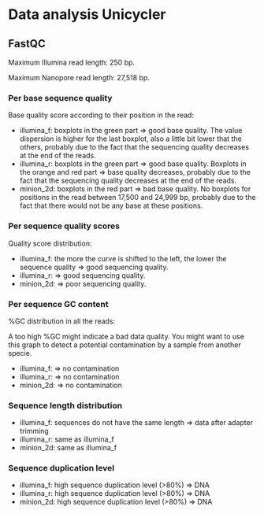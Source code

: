 # Data analysis Unicycler

## FastQC

Maximum Illumina read length: 250 bp.

Maximum Nanopore read length: 27,518 bp. 

### Per base sequence quality

Base quality score according to their position in the read:
- illumina_f: boxplots in the green part => good base quality. The value dispersion is higher for the last boxplot, also a little bit lower that the others, probably due to the fact that the sequencing quality decreases at the end of the reads.
- illumina_r: boxplots in the green part => good base quality. Boxplots in the orange and red part => base quality decreases, probably due to the fact that the sequencing quality decreases at the end of the reads.
- minion_2d: boxplots in the red part => bad base quality. No boxplots for positions in the read between 17,500 and 24,999 bp, probably due to the fact that there would not be any base at these positions.

### Per sequence quality scores

Quality score distribution:
- illumina_f: the more the curve is shifted to the left, the lower the sequence quality => good sequencing quality.
- illumina_r: => good sequencing quality.
- minion_2d: => poor sequencing quality.

### Per sequence GC content

%GC distribution in all the reads:

A too high %GC might indicate a bad data quality. 
You might want to use this graph to detect a potential contamination by a sample from another specie.

- illumina_f: => no contamination  
- illumina_r: => no contamination
- minion_2d: => no contamination

### Sequence length distribution

- illumina_f: sequences do not have the same length => data after adapter trimming
- illumina_r: same as illumina_f
- minion_2d: same as illumina_f

### Sequence duplication level

- illumina_f: high sequence duplication level (>80%) => DNA
- illumina_r: high sequence duplication level (>80%) => DNA
- minion_2d: high sequence duplication level (>80%) => DNA


